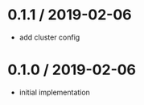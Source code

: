 
0.1.1 / 2019-02-06
==================

 * add cluster config

0.1.0 / 2019-02-06
==================

 * initial implementation
